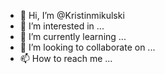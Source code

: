 - 👋 Hi, I’m @Kristinmikulski
- 👀 I’m interested in ...
- 🌱 I’m currently learning ...
- 💞️ I’m looking to collaborate on ...
- 📫 How to reach me ...

<!---
Kristinmikulski/Kristinmikulski is a ✨ special ✨ repository because its `README.md` (this file) appears on your GitHub profile.
You can click the Preview link to take a look at your changes.
--->
